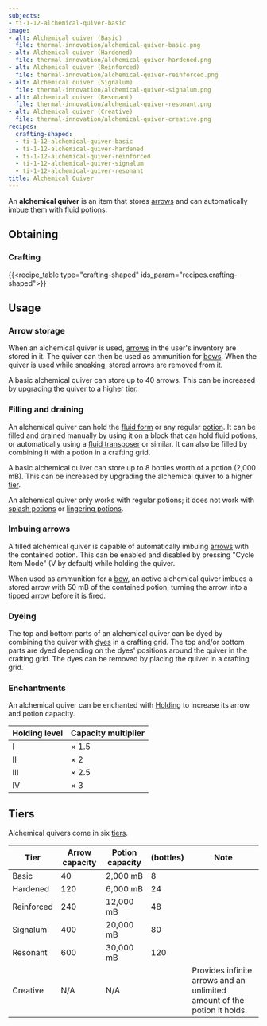 ```yaml
---
subjects:
- ti-1-12-alchemical-quiver-basic
image:
- alt: Alchemical quiver (Basic)
  file: thermal-innovation/alchemical-quiver-basic.png
- alt: Alchemical quiver (Hardened)
  file: thermal-innovation/alchemical-quiver-hardened.png
- alt: Alchemical quiver (Reinforced)
  file: thermal-innovation/alchemical-quiver-reinforced.png
- alt: Alchemical quiver (Signalum)
  file: thermal-innovation/alchemical-quiver-signalum.png
- alt: Alchemical quiver (Resonant)
  file: thermal-innovation/alchemical-quiver-resonant.png
- alt: Alchemical quiver (Creative)
  file: thermal-innovation/alchemical-quiver-creative.png
recipes:
  crafting-shaped:
  - ti-1-12-alchemical-quiver-basic
  - ti-1-12-alchemical-quiver-hardened
  - ti-1-12-alchemical-quiver-reinforced
  - ti-1-12-alchemical-quiver-signalum
  - ti-1-12-alchemical-quiver-resonant
title: Alchemical Quiver
---
```


An **alchemical quiver** is an item that stores
[arrows](https://minecraft.gamepedia.com/Arrows) and can automatically imbue
them with [fluid potions](../../thermal-foundation/potion-fluid/).


Obtaining
---------

### Crafting
{{<recipe_table type="crafting-shaped" ids_param="recipes.crafting-shaped">}}


Usage
-----

### Arrow storage
When an alchemical quiver is used,
[arrows](https://minecraft.gamepedia.com/Arrow) in the user's inventory are
stored in it. The quiver can then be used as ammunition for
[bows](https://minecraft.gamepedia.com/Bow). When the quiver is used while
sneaking, stored arrows are removed from it.

A basic alchemical quiver can store up to 40 arrows. This can be increased by
upgrading the quiver to a higher [tier](#tiers).

### Filling and draining
An alchemical quiver can hold the [fluid form](../../thermal-foundation/potion-fluid/) or any
regular [potion](https://minecraft.gamepedia.com/Potion). It can be filled and
drained manually by using it on a block that can hold fluid potions, or
automatically using a [fluid transposer](../../thermal-expansion/fluid-transposer/) or similar. It
can also be filled by combining it with a potion in a crafting grid.

A basic alchemical quiver can store up to 8 bottles worth of a potion (2,000
mB). This can be increased by upgrading the alchemical quiver to a higher
[tier](#tiers).

An alchemical quiver only works with regular potions; it does not work with
[splash potions](https://minecraft.gamepedia.com/Splash_Potion) or [lingering
potions](https://minecraft.gamepedia.com/Lingering_Potion).

### Imbuing arrows
A filled alchemical quiver is capable of automatically imbuing
[arrows](https://minecraft.gamepedia.com/Arrow) with the contained potion. This
can be enabled and disabled by pressing "Cycle Item Mode" (V by default) while
holding the quiver.

When used as ammunition for a [bow](https://minecraft.gamepedia.com/Bow), an
active alchemical quiver imbues a stored arrow with 50 mB of the contained
potion, turning the arrow into a [tipped
arrow](https://minecraft.gamepedia.com/Tipped_Arrow) before it is fired.

### Dyeing
The top and bottom parts of an alchemical quiver can be dyed by combining the
quiver with [dyes](https://minecraft.gamepedia.com/Dye) in a crafting grid. The
top and/or bottom parts are dyed depending on the dyes' positions around the
quiver in the crafting grid. The dyes can be removed by placing the quiver in a
crafting grid.

### Enchantments
An alchemical quiver can be enchanted with [Holding](../../cofh-core/holding/) to increase
its arrow and potion capacity.

| Holding level | Capacity multiplier |
|---|---|
| I | × 1.5 |
| II | × 2 |
| III | × 2.5 |
| IV | × 3 |



Tiers
-----

Alchemical quivers come in six [tiers](../../thermal-foundation/tiers/).



| Tier | Arrow capacity | Potion capacity | (bottles) | Note |
|---|---|---|---|---|
| Basic | 40 | 2,000 mB | 8 |
| Hardened | 120 | 6,000 mB | 24 |
| Reinforced | 240 | 12,000 mB | 48 |
| Signalum | 400 | 20,000 mB | 80 |
| Resonant | 600 | 30,000 mB | 120 |
| Creative | N/A | N/A | | Provides infinite arrows and an unlimited amount of the potion it holds. |



